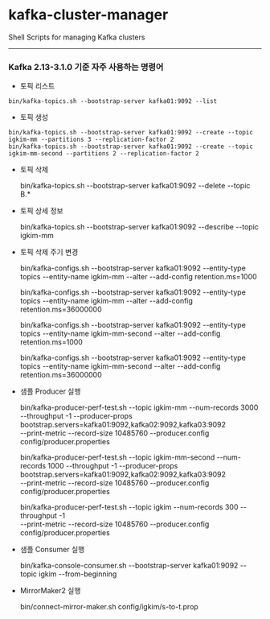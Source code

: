 # kafka-cluster-manager
Shell Scripts for managing Kafka clusters

---

### Kafka 2.13-3.1.0 기준 자주 사용하는 명령어

- 토픽 리스트
```shell script
bin/kafka-topics.sh --bootstrap-server kafka01:9092 --list
```


- 토픽 생성
```shell
bin/kafka-topics.sh --bootstrap-server kafka01:9092 --create --topic igkim-mm --partitions 3 --replication-factor 2
bin/kafka-topics.sh --bootstrap-server kafka01:9092 --create --topic igkim-mm-second --partitions 2 --replication-factor 2
```
       
    
- 토픽 삭제

    bin/kafka-topics.sh --bootstrap-server kafka01:9092 --delete --topic B.*

- 토픽 상세 정보

    bin/kafka-topics.sh --bootstrap-server kafka01:9092 --describe --topic igkim-mm

- 토픽 삭제 주기 변경

    bin/kafka-configs.sh --bootstrap-server kafka01:9092 --entity-type topics --entity-name igkim-mm --alter --add-config retention.ms=1000

    bin/kafka-configs.sh --bootstrap-server kafka01:9092 --entity-type topics --entity-name igkim-mm --alter --add-config retention.ms=36000000

    bin/kafka-configs.sh --bootstrap-server kafka01:9092 --entity-type topics --entity-name igkim-mm-second --alter --add-config retention.ms=1000

    bin/kafka-configs.sh --bootstrap-server kafka01:9092 --entity-type topics --entity-name igkim-mm-second --alter --add-config retention.ms=36000000

- 샘플 Producer 실행

    bin/kafka-producer-perf-test.sh --topic igkim-mm --num-records 3000 --throughput -1 --producer-props bootstrap.servers=kafka01:9092,kafka02:9092,kafka03:9092 \
 --print-metric --record-size 10485760 --producer.config config/producer.properties

    bin/kafka-producer-perf-test.sh --topic igkim-mm-second --num-records 1000 --throughput -1 --producer-props bootstrap.servers=kafka01:9092,kafka02:9092,kafka03:9092 \
 --print-metric --record-size 10485760 --producer.config config/producer.properties

    bin/kafka-producer-perf-test.sh --topic igkim --num-records 300 --throughput -1 \
 --print-metric --record-size 10485760 --producer.config config/producer.properties

- 샘플 Consumer 실행

    bin/kafka-console-consumer.sh --bootstrap-server kafka01:9092 --topic igkim --from-beginning

- MirrorMaker2 실행

    bin/connect-mirror-maker.sh config/igkim/s-to-t.prop

